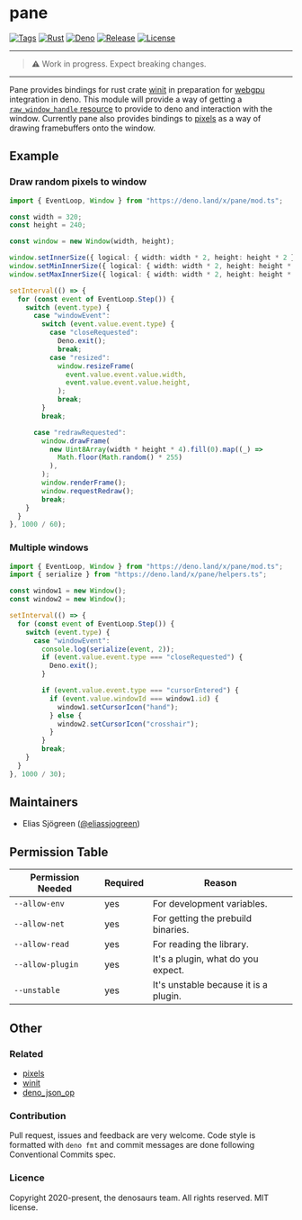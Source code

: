 # pane

[![Tags](https://img.shields.io/github/release/denosaurs/pane)](https://github.com/denosaurs/pane/releases)
[![Rust](https://img.shields.io/github/workflow/status/denosaurs/pane/rust)](https://github.com/denosaurs/pane/actions)
[![Deno](https://img.shields.io/github/workflow/status/denosaurs/pane/deno)](https://github.com/denosaurs/pane/actions)
[![Release](https://img.shields.io/github/workflow/status/denosaurs/pane/release)](https://github.com/denosaurs/pane/actions)
[![License](https://img.shields.io/github/license/denosaurs/pane)](https://github.com/denosaurs/pane/blob/master/LICENSE)

---
> ⚠️ Work in progress. Expect breaking changes.
---

Pane provides bindings for rust crate [winit](https://github.com/rust-windowing/winit)
in preparation for [webgpu](https://github.com/denoland/deno/pull/7977)
integration in deno. This module will provide a way of getting a [`raw_window_handle`
resource](https://github.com/denoland/deno/issues/7863#issuecomment-706897139) to
provide to deno and interaction with the window. Currently pane also provides bindings
to [pixels](https://github.com/parasyte/pixels) as a way of drawing framebuffers onto
the window.

## Example

### Draw random pixels to window

```typescript
import { EventLoop, Window } from "https://deno.land/x/pane/mod.ts";

const width = 320;
const height = 240;

const window = new Window(width, height);

window.setInnerSize({ logical: { width: width * 2, height: height * 2 } });
window.setMinInnerSize({ logical: { width: width * 2, height: height * 2 } });
window.setMaxInnerSize({ logical: { width: width * 2, height: height * 2 } });

setInterval(() => {
  for (const event of EventLoop.Step()) {
    switch (event.type) {
      case "windowEvent":
        switch (event.value.event.type) {
          case "closeRequested":
            Deno.exit();
            break;
          case "resized":
            window.resizeFrame(
              event.value.event.value.width,
              event.value.event.value.height,
            );
            break;
        }
        break;

      case "redrawRequested":
        window.drawFrame(
          new Uint8Array(width * height * 4).fill(0).map((_) =>
            Math.floor(Math.random() * 255)
          ),
        );
        window.renderFrame();
        window.requestRedraw();
        break;
    }
  }
}, 1000 / 60);
```

### Multiple windows

```typescript
import { EventLoop, Window } from "https://deno.land/x/pane/mod.ts";
import { serialize } from "https://deno.land/x/pane/helpers.ts";

const window1 = new Window();
const window2 = new Window();

setInterval(() => {
  for (const event of EventLoop.Step()) {
    switch (event.type) {
      case "windowEvent":
        console.log(serialize(event, 2));
        if (event.value.event.type === "closeRequested") {
          Deno.exit();
        }

        if (event.value.event.type === "cursorEntered") {
          if (event.value.windowId === window1.id) {
            window1.setCursorIcon("hand");
          } else {
            window2.setCursorIcon("crosshair");
          }
        }
        break;
    }
  }
}, 1000 / 30);
```

## Maintainers

- Elias Sjögreen ([@eliassjogreen](https://github.com/eliassjogreen))

## Permission Table

| Permission Needed | Required | Reason                                |
| ----------------- | -------- | ------------------------------------- |
| `--allow-env`     | yes      | For development variables.            |
| `--allow-net`     | yes      | For getting the prebuild binaries.    |
| `--allow-read`    | yes      | For reading the library.              |
| `--allow-plugin`  | yes      | It's a plugin, what do you expect.    |
| `--unstable`      | yes      | It's unstable because it is a plugin. |

## Other

### Related

- [pixels](https://github.com/parasyte/pixels)
- [winit](https://github.com/rust-windowing/winit)
- [deno_json_op](https://github.com/denosaurs/deno_json_op)

### Contribution

Pull request, issues and feedback are very welcome. Code style is formatted with `deno fmt` and commit messages are done following Conventional Commits spec.

### Licence

Copyright 2020-present, the denosaurs team. All rights reserved. MIT license.